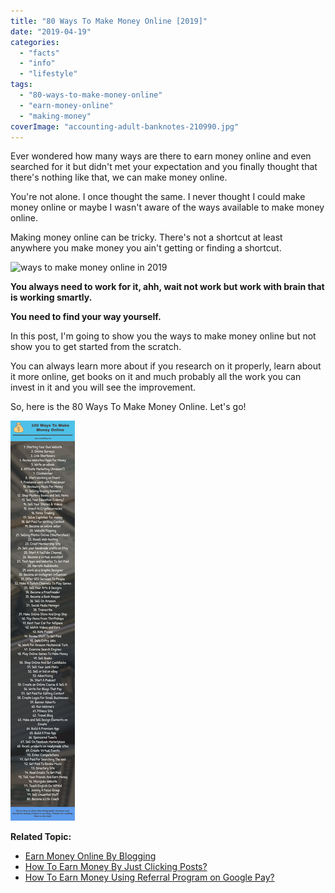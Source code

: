 ```yaml
---
title: "80 Ways To Make Money Online [2019]"
date: "2019-04-19"
categories: 
  - "facts"
  - "info"
  - "lifestyle"
tags: 
  - "80-ways-to-make-money-online"
  - "earn-money-online"
  - "making-money"
coverImage: "accounting-adult-banknotes-210990.jpg"
---
```


Ever wondered how many ways are there to earn money online and even searched for it but didn't met your expectation and you finally thought that there's nothing like that, we can make money online.

You're not alone. I once thought the same. I never thought I could make money online or maybe I wasn't aware of the ways available to make money online.

Making money online can be tricky. There's not a shortcut at least anywhere you make money you ain't getting or finding a shortcut.

![ways to make money online in 2019](/posts/2019/04/images/accounting-adult-banknotes-210990-1024x768.jpg)

**You always need to work for it, ahh, wait not work but work with brain that is working smartly.**

**You need to find your way yourself.** 

In this post, I'm going to show you the ways to make money online but not show you to get started from the scratch.

You can always learn more about if you research on it properly, learn about it more online, get books on it and much probably all the work you can invest in it and you will see the improvement. 

So, here is the 80 Ways To Make Money Online. Let's go!

[![Untitled-Design](images/Untitled-Design.png)](https://ibb.co/PMVNdpD)

**Related Topic:**

- [Earn Money Online By Blogging](https://sastaeinstein.com/2018/07/how-i-earned-money-online-different-methods-2018.html)
- [How To Earn Money By Just Clicking Posts?](https://sastaeinstein.com/2017/03/how-to-earn-money-online-by-just-clicking-/posts.html)
- [How To Earn Money Using Referral Program on Google Pay?](https://sastaeinstein.com/2017/09/googles-new-payment-app-tez-refer-and-earn-money.html)
